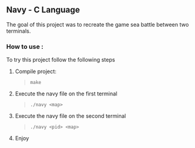 
## Navy - C Language

The goal of this project was to recreate the game sea battle between two terminals.

### How to use :


To try this project follow the following steps

1. Compile project:
   >  `make`
1. Execute the navy file on the first terminal
   > `./navy <map>`
1. Execute the navy file on the second terminal
   > `./navy <pid> <map>`
1. Enjoy